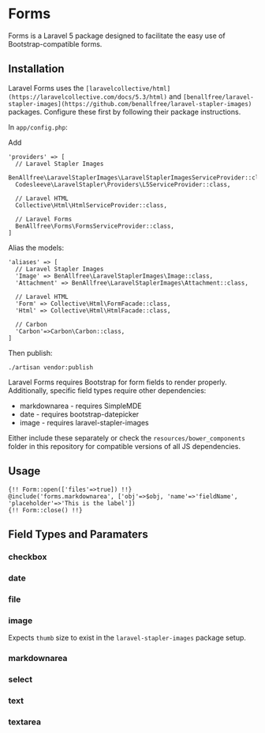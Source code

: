 # Forms

Forms is a Laravel 5 package designed to facilitate the easy use of Bootstrap-compatible forms.

## Installation

Laravel Forms uses the `[laravelcollective/html](https://laravelcollective.com/docs/5.3/html)` and `[benallfree/laravel-stapler-images](https://github.com/benallfree/laravel-stapler-images)` packages. Configure these first by following their package instructions.

In `app/config.php`:

Add

    'providers' => [
      // Laravel Stapler Images
      BenAllfree\LaravelStaplerImages\LaravelStaplerImagesServiceProvider::class,
      Codesleeve\LaravelStapler\Providers\L5ServiceProvider::class,
      
      // Laravel HTML
      Collective\Html\HtmlServiceProvider::class,
      
      // Laravel Forms
      BenAllfree\Forms\FormsServiceProvider::class,
    ]

Alias the models:

    'aliases' => [
      // Laravel Stapler Images
      'Image' => BenAllfree\LaravelStaplerImages\Image::class,
      'Attachment' => BenAllfree\LaravelStaplerImages\Attachment::class,
      
      // Laravel HTML
      'Form' => Collective\Html\FormFacade::class,
      'Html' => Collective\Html\HtmlFacade::class,
      
      // Carbon
      'Carbon'=>Carbon\Carbon::class,
    ]

Then publish:

    ./artisan vendor:publish

Laravel Forms requires Bootstrap for form fields to render properly. Additionally, specific field types require other dependencies:

* markdownarea - requires SimpleMDE
* date - requires bootstrap-datepicker
* image - requires laravel-stapler-images

Either include these separately or check the `resources/bower_components` folder in this repository for compatible versions of all JS dependencies.

## Usage

    {!! Form::open(['files'=>true]) !!}
    @include('forms.markdownarea', ['obj'=>$obj, 'name'=>'fieldName', 'placeholder'=>'This is the label'])
    {!! Form::close() !!}

## Field Types and Paramaters


### checkbox
### date
### file
### image

Expects `thumb` size to exist in the `laravel-stapler-images` package setup.

### markdownarea
### select
### text
### textarea